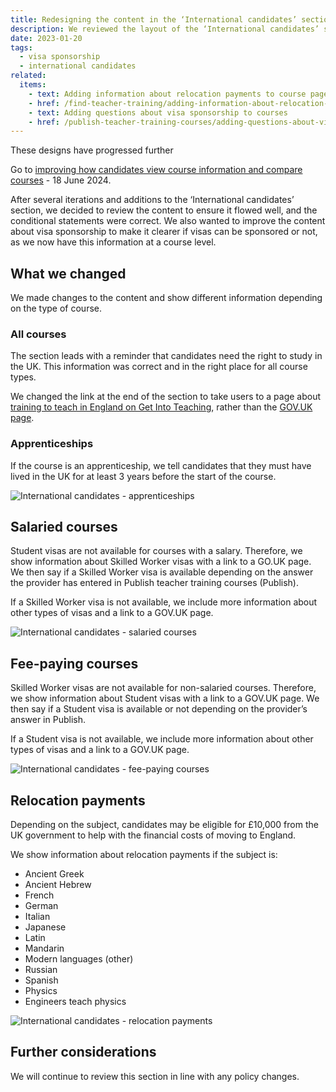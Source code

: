 ```yaml
---
title: Redesigning the content in the ‘International candidates’ section and improving visa information
description: We reviewed the layout of the ‘International candidates’ section and improved the visa content so that it is more accurate
date: 2023-01-20
tags:
  - visa sponsorship
  - international candidates
related:
  items:
    - text: Adding information about relocation payments to course pages
    - href: /find-teacher-training/adding-information-about-relocation-payments-to-course-pages/
    - text: Adding questions about visa sponsorship to courses
    - href: /publish-teacher-training-courses/adding-questions-about-visa-sponsorship-to-courses/
---
```


<div class="govuk-inset-text">
  <p class="govuk-heading-s">
    These designs have progressed further
  </p>
  Go to <a href="/find-teacher-training/improving-course-pages/?">improving how candidates view course information and compare courses</a> - 18 June 2024.
</div>

After several iterations and additions to the ‘International candidates’ section, we decided to review the content to ensure it flowed well, and the conditional statements were correct. We also wanted to improve the content about visa sponsorship to make it clearer if visas can be sponsored or not, as we now have this information at a course level.

## What we changed

We made changes to the content and show different information depending on the type of course.

### All courses

The section leads with a reminder that candidates need the right to study in the UK. This information was correct and in the right place for all course types.

We changed the link at the end of the section to take users to a page about [training to teach in England on Get Into Teaching](https://getintoteaching.education.gov.uk/non-uk-teachers/train-to-teach-in-england-as-an-international-student), rather than the [GOV.UK page](https://www.gov.uk/government/publications/train-to-teach-in-england-non-uk-applicants/train-to-teach-in-england-if-youre-a-non-uk-citizen).

### Apprenticeships

If the course is an apprenticeship, we tell candidates that they must have lived in the UK for at least 3 years before the start of the course.

![International candidates - apprenticeships](international-candidates--apprenticeships.png)

## Salaried courses

Student visas are not available for courses with a salary. Therefore, we show information about Skilled Worker visas with a link to a GO.UK page. We then say if a Skilled Worker visa is available depending on the answer the provider has entered in Publish teacher training courses (Publish).

If a Skilled Worker visa is not available, we include more information about other types of visas and a link to a GOV.UK page.

![International candidates - salaried courses](international-candidates--salaried.png)

## Fee-paying courses

Skilled Worker visas are not available for non-salaried courses. Therefore, we show information about Student visas with a link to a GOV.UK page. We then say if a Student visa is available or not depending on the provider’s answer in Publish.

If a Student visa is not available, we include more information about other types of visas and a link to a GOV.UK page.

![International candidates - fee-paying courses](international-candidates--fee-paying.png)

## Relocation payments

Depending on the subject, candidates may be eligible for £10,000 from the UK government to help with the financial costs of moving to England.

We show information about relocation payments if the subject is:

- Ancient Greek
- Ancient Hebrew
- French
- German
- Italian
- Japanese
- Latin
- Mandarin
- Modern languages (other)
- Russian
- Spanish
- Physics
- Engineers teach physics

![International candidates - relocation payments](international-candidates--relocation-payments.png)

## Further considerations

We will continue to review this section in line with any policy changes.
